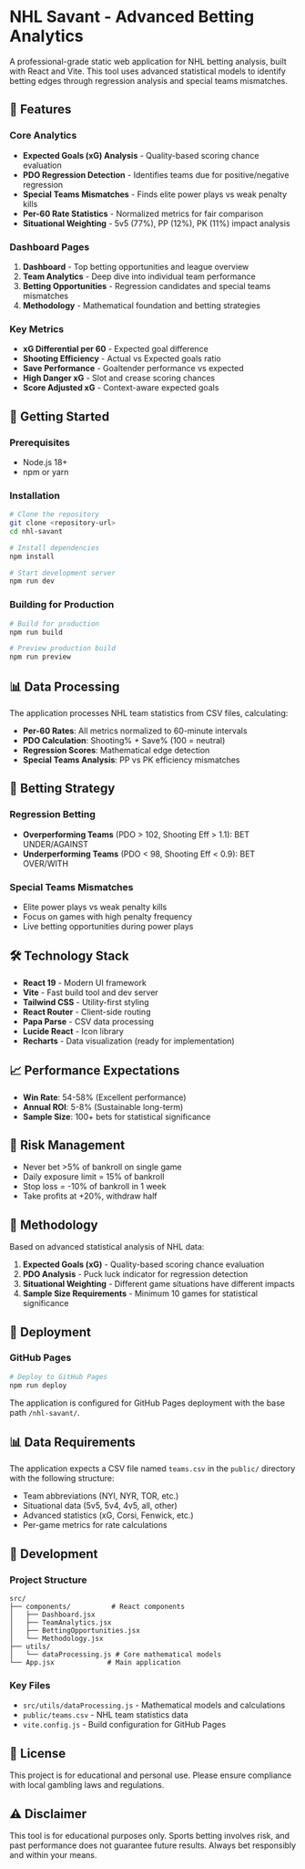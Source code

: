 # NHL Savant - Advanced Betting Analytics

A professional-grade static web application for NHL betting analysis, built with React and Vite. This tool uses advanced statistical models to identify betting edges through regression analysis and special teams mismatches.

## 🏒 Features

### Core Analytics
- **Expected Goals (xG) Analysis** - Quality-based scoring chance evaluation
- **PDO Regression Detection** - Identifies teams due for positive/negative regression
- **Special Teams Mismatches** - Finds elite power plays vs weak penalty kills
- **Per-60 Rate Statistics** - Normalized metrics for fair comparison
- **Situational Weighting** - 5v5 (77%), PP (12%), PK (11%) impact analysis

### Dashboard Pages
1. **Dashboard** - Top betting opportunities and league overview
2. **Team Analytics** - Deep dive into individual team performance
3. **Betting Opportunities** - Regression candidates and special teams mismatches
4. **Methodology** - Mathematical foundation and betting strategies

### Key Metrics
- **xG Differential per 60** - Expected goal difference
- **Shooting Efficiency** - Actual vs Expected goals ratio
- **Save Performance** - Goaltender performance vs expected
- **High Danger xG** - Slot and crease scoring chances
- **Score Adjusted xG** - Context-aware expected goals

## 🚀 Getting Started

### Prerequisites
- Node.js 18+ 
- npm or yarn

### Installation
```bash
# Clone the repository
git clone <repository-url>
cd nhl-savant

# Install dependencies
npm install

# Start development server
npm run dev
```

### Building for Production
```bash
# Build for production
npm run build

# Preview production build
npm run preview
```

## 📊 Data Processing

The application processes NHL team statistics from CSV files, calculating:

- **Per-60 Rates**: All metrics normalized to 60-minute intervals
- **PDO Calculation**: Shooting% + Save% (100 = neutral)
- **Regression Scores**: Mathematical edge detection
- **Special Teams Analysis**: PP vs PK efficiency mismatches

## 🎯 Betting Strategy

### Regression Betting
- **Overperforming Teams** (PDO > 102, Shooting Eff > 1.1): BET UNDER/AGAINST
- **Underperforming Teams** (PDO < 98, Shooting Eff < 0.9): BET OVER/WITH

### Special Teams Mismatches
- Elite power plays vs weak penalty kills
- Focus on games with high penalty frequency
- Live betting opportunities during power plays

## 🛠️ Technology Stack

- **React 19** - Modern UI framework
- **Vite** - Fast build tool and dev server
- **Tailwind CSS** - Utility-first styling
- **React Router** - Client-side routing
- **Papa Parse** - CSV data processing
- **Lucide React** - Icon library
- **Recharts** - Data visualization (ready for implementation)

## 📈 Performance Expectations

- **Win Rate**: 54-58% (Excellent performance)
- **Annual ROI**: 5-8% (Sustainable long-term)
- **Sample Size**: 100+ bets for statistical significance

## 🚨 Risk Management

- Never bet >5% of bankroll on single game
- Daily exposure limit = 15% of bankroll
- Stop loss = -10% of bankroll in 1 week
- Take profits at +20%, withdraw half

## 📝 Methodology

Based on advanced statistical analysis of NHL data:

1. **Expected Goals (xG)** - Quality-based scoring chance evaluation
2. **PDO Analysis** - Puck luck indicator for regression detection
3. **Situational Weighting** - Different game situations have different impacts
4. **Sample Size Requirements** - Minimum 10 games for statistical significance

## 🚀 Deployment

### GitHub Pages
```bash
# Deploy to GitHub Pages
npm run deploy
```

The application is configured for GitHub Pages deployment with the base path `/nhl-savant/`.

## 📊 Data Requirements

The application expects a CSV file named `teams.csv` in the `public/` directory with the following structure:
- Team abbreviations (NYI, NYR, TOR, etc.)
- Situational data (5v5, 5v4, 4v5, all, other)
- Advanced statistics (xG, Corsi, Fenwick, etc.)
- Per-game metrics for rate calculations

## 🔧 Development

### Project Structure
```
src/
├── components/          # React components
│   ├── Dashboard.jsx
│   ├── TeamAnalytics.jsx
│   ├── BettingOpportunities.jsx
│   └── Methodology.jsx
├── utils/
│   └── dataProcessing.js # Core mathematical models
└── App.jsx             # Main application
```

### Key Files
- `src/utils/dataProcessing.js` - Mathematical models and calculations
- `public/teams.csv` - NHL team statistics data
- `vite.config.js` - Build configuration for GitHub Pages

## 📄 License

This project is for educational and personal use. Please ensure compliance with local gambling laws and regulations.

## ⚠️ Disclaimer

This tool is for educational purposes only. Sports betting involves risk, and past performance does not guarantee future results. Always bet responsibly and within your means.